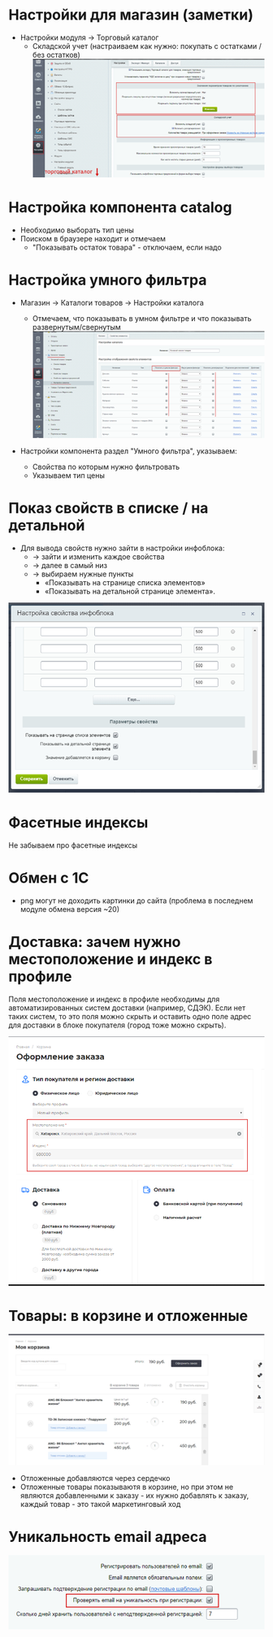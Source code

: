 # Настройки для магазин (заметки)

- Настройки модуля → Торговый каталог
	- Складской учет (настраиваем как нужно: покупать с остатками / без остатков)
![](./img/settings_sale_catalog_storehouse.png)

# Настройка компонента catalog

- Необходимо выборать тип цены
- Поиском в браузере находит и отмечаем
	- "Показывать остаток товара" - отключаем, если надо
	
# Настройка умного фильтра

- Магазин → Каталоги товаров → Настройки каталога
	- Отмечаем, что показывать в умном фильтре и что показывать развернутым/свернутым 
![](./img/magazine_smartfilter_settings_property.png)

- Настройки компонента раздел "Умного фильтра", указываем:
	 - Свойства по которым нужно фильтровать
	 - Указываем тип цены
	 
# Показ свойств в списке / на детальной

- Для вывода свойств нужно зайти в настройки инфоблока: 
	- → зайти и изменить каждое свойства 
	- → далее в самый низ 
	- → выбираем нужные пункты  
		- «Показывать на странице списка элементов»
		- «Показывать на детальной странице элемента».

 ![](./img/iblock_property_settings.jpg)
 
# Фасетные индексы

Не забываем про фасетные индексы

# Обмен с 1С

- png могут не доходить картинки до сайта (проблема в последнем модуле обмена версия ~20)

# Доставка: зачем нужно местоположение и индекс в профиле

Поля местоположение и индекс в профиле необходимы для автоматизированных систем доставки (например, СДЭК).
Если нет таких систем, то это поля можно скрыть и оставить одно поле адрес для доставки в блоке покупателя (город тоже можно скрыть).

 ![](./img/basker_location.png)
 
# Товары: в корзине и отложенные

 ![](./img/basket_goods.png)
 
- Отложенные добавляются через сердечко
- Отложенные товары показываютя в корзине, но при этом не являются добавленными к заказу - их нужно добавлять к заказу, каждый товар - это такой маркетинговый ход

# Уникальность email адреса

![](./img/check_unique_email.png) 